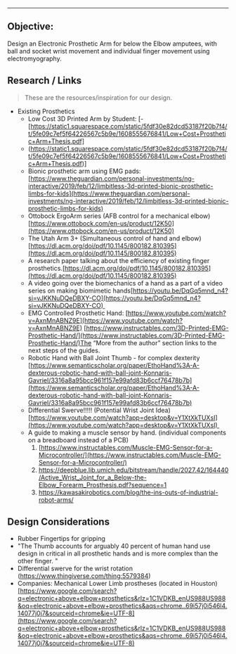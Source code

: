 ***
## Objective:
Design an Electronic Prosthetic Arm for below the Elbow amputees, with ball and socket wrist movement and individual finger movement using electromyography.

## Research / Links 
> These are the resources/inspiration for our design. 

- Existing Prosthetics
	- Low Cost 3D Printed Arm by Student: [- [https://static1.squarespace.com/static/5fdf30e82dcd53187f20b7f4/t/5fe09c7ef5f64226567c5b9e/1608555676841/Low+Cost+Prosthetic+Arm+Thesis.pdf]
	- (https://static1.squarespace.com/static/5fdf30e82dcd53187f20b7f4/t/5fe09c7ef5f64226567c5b9e/1608555676841/Low+Cost+Prosthetic+Arm+Thesis.pdf)]
	- Bionic prosthetic arm using EMG pads: [https://www.theguardian.com/personal-investments/ng-interactive/2019/feb/12/limbitless-3d-printed-bionic-prosthetic-limbs-for-kids](https://www.theguardian.com/personal-investments/ng-interactive/2019/feb/12/limbitless-3d-printed-bionic-prosthetic-limbs-for-kids)
	- Ottobock ErgoArm series (AFB control for a mechanical elbow) [https://www.ottobock.com/en-us/product/12K50](https://www.ottobock.com/en-us/product/12K50)
	- The Utah Arm 3+ (Simultaneous control of hand and elbow)[https://dl.acm.org/doi/pdf/10.1145/800182.810395](https://dl.acm.org/doi/pdf/10.1145/800182.810395)
	- A research paper talking about the efficiency of existing finger prosthetics.[https://dl.acm.org/doi/pdf/10.1145/800182.810395](https://dl.acm.org/doi/pdf/10.1145/800182.810395)
	- A video going over the biomechanics of a hand as a part of a video series on making biomimetic hands[https://youtu.be/DqGq5mnd_n4?si=vJKKNuDQeDBXY-CO](https://youtu.be/DqGq5mnd_n4?si=vJKKNuDQeDBXY-CO) 
	-  EMG Controlled Prosthetic Hand: [https://www.youtube.com/watch?v=AxnMnABNZ9E](https://www.youtube.com/watch?v=AxnMnABNZ9E) [https://www.instructables.com/3D-Printed-EMG-Prosthetic-Hand/](https://www.instructables.com/3D-Printed-EMG-Prosthetic-Hand/)The “More from the author” section links to the next steps of the guides.
	- Robotic Hand with Ball Joint Thumb - for complex dexterity [https://www.semanticscholar.org/paper/EthoHand%3A-A-dexterous-robotic-hand-with-ball-joint-Konnaris-Gavriel/3316a8a95bcc961f157e99afd83b6ccf76478b7b](https://www.semanticscholar.org/paper/EthoHand%3A-A-dexterous-robotic-hand-with-ball-joint-Konnaris-Gavriel/3316a8a95bcc961f157e99afd83b6ccf76478b7b)
	- Differential Swerve!!!!! (Potential Wrist Joint Idea)[https://www.youtube.com/watch?app=desktop&v=Y1XtXkTUXsI](https://www.youtube.com/watch?app=desktop&v=Y1XtXkTUXsI) 
	- A guide to making a muscle sensor by hand. (individual components on a breadboard instead of a PCB)
		1. [https://www.instructables.com/Muscle-EMG-Sensor-for-a-Microcontroller/](https://www.instructables.com/Muscle-EMG-Sensor-for-a-Microcontroller/)
		2. https://deepblue.lib.umich.edu/bitstream/handle/2027.42/164440/Active_Wrist_Joint_for_a_Below-the-Elbow_Forearm_Prosthesis.pdf?sequence=1
		3.  https://kawasakirobotics.com/blog/the-ins-outs-of-industrial-robot-arms/
  
## Design Considerations
- Rubber Fingertips for gripping
- "The Thumb accounts for arguably 40 percent of human hand use design in critical in all prosthetic hands and is more complex than the other finger. "
- Differential swerve for the wrist rotation (https://www.thingiverse.com/thing:5579384)
- Companies: Mechanical Lower Limb prostheses (located in Houston)  [https://www.google.com/search?q=electronic+above+elbow+prosthetics&rlz=1C1VDKB_enUS988US988&oq=electronic+above+elbow+prosthetics&aqs=chrome..69i57j0i546l4.14077j0j7&sourceid=chrome&ie=UTF-8](https://www.google.com/search?q=electronic+above+elbow+prosthetics&rlz=1C1VDKB_enUS988US988&oq=electronic+above+elbow+prosthetics&aqs=chrome..69i57j0i546l4.14077j0j7&sourceid=chrome&ie=UTF-8)

